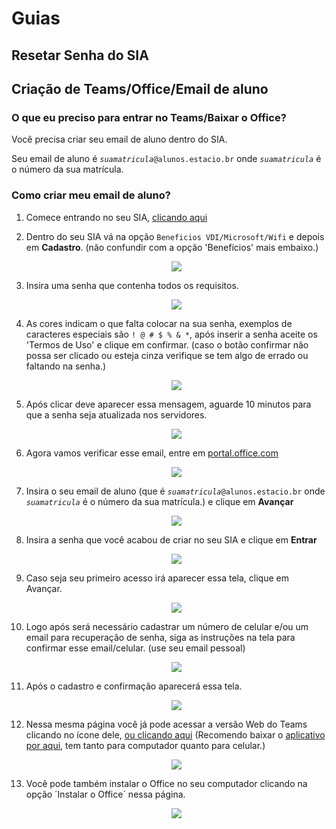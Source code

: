 # Guias


## Resetar Senha do SIA






## Criação de Teams/Office/Email de aluno

### O que eu preciso para entrar no Teams/Baixar o Office?

Você precisa criar seu email de aluno dentro do SIA.

Seu email de aluno é _`suamatricula`_`@alunos.estacio.br` onde _`suamatricula`_ é o número da sua matrícula.

### Como criar meu email de aluno?


1. Comece entrando no seu SIA, [clicando aqui](https://sia.estacio.br/sianet/logon)

2. Dentro do seu SIA vá na opção `Beneficios VDI/Microsoft/Wifi` e depois em **Cadastro**.
(não confundir com a opção 'Benefícios' mais embaixo.)

    <p align="center">
       <img src="../assets/sia2.png">
    </p>

3. Insira uma senha que contenha todos os requisitos.

    <p align="center">
     <img src="../assets/senha1.png">
    </p>

4. As cores indicam o que falta colocar na sua senha, exemplos de caracteres especiais são `! @ # $ % & *`, após inserir a senha aceite os 'Termos de Uso' e clique em confirmar. (caso o botão confirmar não possa ser clicado ou esteja cinza verifique se tem algo de errado ou faltando na senha.)

    <p align="center">
     <img src="../assets/senha2.png">
    </p>

5. Após clicar deve aparecer essa mensagem, aguarde 10 minutos para que a senha seja atualizada nos servidores.

    <p align="center">
     <img src="../assets/senha3.png">
    </p>

6. Agora vamos verificar esse email, entre em [portal.office.com](https://portal.office.com)

    <p align="center">
     <img src="../assets/portalentrar.png">
    </p>

7. Insira o seu email de aluno (que é _`suamatricula`_`@alunos.estacio.br` onde _`suamatricula`_ é o número da sua matrícula.) e clique em **Avançar**

    <p align="center">
     <img src="../assets/portalemail.png">
    </p>

8. Insira a senha que você acabou de criar no seu SIA e clique em **Entrar**

    <p align="center">
     <img src="../assets/portalsenha.png">
    </p>

9. Caso seja seu primeiro acesso irá aparecer essa tela, clique em Avançar.

    <p align="center">
     <img src="../assets/primeiro1.jpg">
    </p>

10. Logo após será necessário cadastrar um número de celular e/ou um email para recuperação de senha, siga as instruções na tela para confirmar esse email/celular. (use seu email pessoal)

    <p align="center">
     <img src="../assets/primeiro2.jpg">
    </p>

11. Após o cadastro e confirmação aparecerá essa tela.

    <p align="center">
     <img src="../assets/portal1.png">
    </p>

12. Nessa mesma página você já pode acessar a versão Web do Teams clicando no ícone dele, [ou clicando aqui](https://aka.ms/mstfw) (Recomendo baixar o [aplicativo por aqui](https://www.microsoft.com/pt-br/microsoft-365/microsoft-teams/download-app), tem tanto para computador quanto para celular.)

    <p align="center">
     <img src="../assets/portalteams.png">
    </p>

13. Você pode também instalar o Office no seu computador clicando na opção ´Instalar o Office´ nessa página.

    <p align="center">
     <img src="../assets/portaloffice.png">
    </p>
